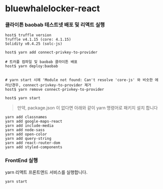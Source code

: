 # bluewhalelocker-react

### 클라이튼 baobab 테스트넷 배포 및 리액트 실행
~~~
host$ truffle version
Truffle v4.1.15 (core: 4.1.15)
Solidity v0.4.25 (solc-js)

host$ yarn add connect-privkey-to-provider

# 트러플 컴파일 및 baobab 클라이튼 배표
host$ yarn deploy:baobab


# yarn start 시에 'Module not found: Can't resolve 'core-js' 와 비슷한 에러난경우, connect-privkey-to-provider 제거
host$ yarn remove connect-privkey-to-provider

host$ yarn start
~~~

> 만약, package.json 이 없다면
아래와 같이 yarn 명령어로 패키지 설치 합니다
~~~
yarn add classnames
yarn add google-maps-react
yarn add include-media
yarn add node-sass
yarn add open-color
yarn add query-string
yarn add react-router-dom
yarn add styled-components
~~~

### FrontEnd 실행
yarn 리액트 프론트앤드 서비스를 실행합니다.
~~~
yarn start
~~~

